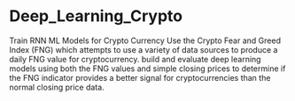 # Deep_Learning_Crypto
Train RNN ML Models for Crypto Currency
Use the Crypto Fear and Greed Index (FNG) which attempts to use a variety of data sources to produce a daily FNG value for cryptocurrency. 
build and evaluate deep learning models using both the FNG values and simple closing prices to determine if the FNG indicator provides a better signal for cryptocurrencies than the normal closing price data.
